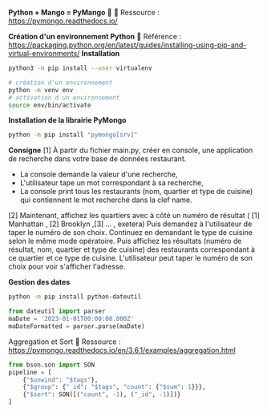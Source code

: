 **Python + Mango = PyMango** :rocket:
:book: Ressource : https://pymongo.readthedocs.io/

**Création d'un environnement Python**
:book: Référence : https://packaging.python.org/en/latest/guides/installing-using-pip-and-virtual-environments/
**Installation**
```bash
python3 -m pip install --user virtualenv
```
```bash
# création d'un environnement
python -m venv env
# activation d un environnement
source env/bin/activate
```

**Installation de la librairie PyMongo**
```bash
python -m pip install "pymongo[srv]"
```

**Consigne**
[1]
À partir du fichier main.py, créer en console, une application de recherche dans votre base de données restaurant.
- La console demande la valeur d'une recherche, 
- L'utilisateur tape un mot correspondant à sa recherche,
- La console print tous les restaurants (nom, quartier et type de cuisine) qui contiennent le mot recherché dans la clef name.

[2]
Maintenant, affichez les quartiers avec à côté un numéro de résultat ( [1] Manhattan , [2] Brooklyn ,[3] ... , exetera)
Puis demandez à l'utilisateur de taper le numéro de son choix.
Continuez en demandant le type de cuisine selon le même mode opératoire.
Puis affichez les résultats (numéro de résultat, nom, quartier et type de cuisine) des restaurants correspondant à ce quartier et ce type de cuisine. 
L'utilisateur peut taper le numéro de son choix pour voir s'afficher l'adresse.


**Gestion des dates**
```bash
python -m pip install python-dateutil
```

```py
from dateutil import parser
maDate = '2023-01-01T00:00:00.000Z'
maDateFormatted = parser.parse(maDate)
```


Aggregation et Sort
:book: Ressource : https://pymongo.readthedocs.io/en/3.6.1/examples/aggregation.html
```python
from bson.son import SON
pipeline = [
    {"$unwind": "$tags"},
    {"$group": {"_id": "$tags", "count": {"$sum": 1}}},
    {"$sort": SON([("count", -1), ("_id", -1)])}
]
```

